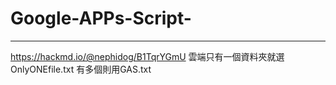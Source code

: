 # Google-APPs-Script-
---
https://hackmd.io/@nephidog/B1TqrYGmU
雲端只有一個資料夾就選OnlyONEfile.txt
有多個則用GAS.txt
